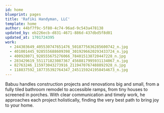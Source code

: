```yaml
---
id: home
blueprint: pages
title: 'Rafiki Handyman, LLC'
template: home
author: 44bf7f9c-5f80-4c74-96ad-9c543a478138
updated_by: eb226ecb-d831-4671-886d-437dbd5f8d01
updated_at: 1701724395
work:
  - 244303649_405530747651476_5018775636285600742_n.jpg
  - 401001445_928555688609398_3019296620293433724_n.jpg
  - 400928071_928555675276066_784015138720447228_n.jpg
  - 283429619_551171823087367_4568817995931134067_n.jpg
  - 82763246_115973043273916_2119470767488892928_n.jpg
  - 118837592_187735392764347_2451159241958454673_n.jpg
---
```

Babuu handles construction projects and renovations big and small, from a fully tiled bathroom remodel to accessible ramps, from tiny houses to screened in porches. With clear communication and timely work, he approaches each project holistically, finding the very best path to bring joy to your home.